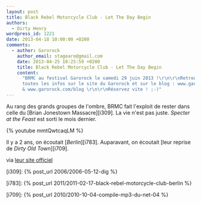 ```yaml
---
layout: post
title: Black Rebel Motorcycle Club - Let The Day Begin
authors:
  - Dirty Henry
wordpress_id: 1221
date: 2013-04-18 10:00:00 +0200
comments:
  - author: Garorock
    author_email: stagearo@gmail.com
    date: 2013-04-25 10:25:59 +0200
    title: Black Rebel Motorcycle Club - Let The Day Begin
    content:
      "BRMC au festival Garorock le samedi 29 juin 2013 !\r\n\r\nRetrouvez
      toutes les infos sur le site du Garorock et sur le blog : www.garorock.com
      & www.garorock.com/blog \r\n\r\nRéservez vite ! ;-)"
---
```


Au rang des grands groupes de l'ombre, BRMC fait l'exploit de rester dans celle
du [Brian Jonestown Massacre][i309]. La vie n'est pas juste. _Specter at the
Feast_ est sorti le mois dernier.

{% youtube mmtQwtcaqLM %}

Il y a 2 ans, on écoutait [_Berlin_][i783]. Auparavant, on écoutait [leur
reprise de _Dirty Old Town_][i709].

via [leur site officiel](http://blackrebelmotorcycleclub.com/)

[i309]: {% post_url 2006/2006-05-12-dig %}

[i783]: {% post_url 2011/2011-02-17-black-rebel-motorcycle-club-berlin %}

[i709]: {% post_url 2010/2010-10-04-compile-mp3-du-net-04 %}
